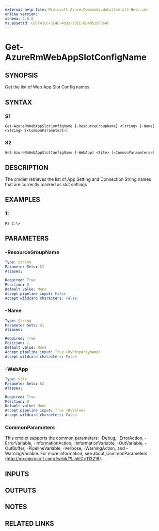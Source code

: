 ```yaml
---
external help file: Microsoft.Azure.Commands.Websites.dll-Help.xml
online version: 
schema: 2.0.0
ms.assetid: C06F41C8-0E4E-40D2-93EE-DD48515F064F
---
```


# Get-AzureRmWebAppSlotConfigName

## SYNOPSIS
Get the list of Web App Slot Config names

## SYNTAX

### S1
```
Get-AzureRmWebAppSlotConfigName [-ResourceGroupName] <String> [-Name] <String> [<CommonParameters>]
```

### S2
```
Get-AzureRmWebAppSlotConfigName [-WebApp] <Site> [<CommonParameters>]
```

## DESCRIPTION
The cmdlet retrieves the list of App Setting and Connection String names that are currently marked as slot settings

## EXAMPLES

### 1:
```
PS C:\>
```

## PARAMETERS

### -ResourceGroupName

```yaml
Type: String
Parameter Sets: S1
Aliases: 

Required: True
Position: 0
Default value: None
Accept pipeline input: False
Accept wildcard characters: False
```

### -Name

```yaml
Type: String
Parameter Sets: S1
Aliases: 

Required: True
Position: 1
Default value: None
Accept pipeline input: True (ByPropertyName)
Accept wildcard characters: False
```

### -WebApp

```yaml
Type: Site
Parameter Sets: S2
Aliases: 

Required: True
Position: 0
Default value: None
Accept pipeline input: True (ByValue)
Accept wildcard characters: False
```

### CommonParameters
This cmdlet supports the common parameters: -Debug, -ErrorAction, -ErrorVariable, -InformationAction, -InformationVariable, -OutVariable, -OutBuffer, -PipelineVariable, -Verbose, -WarningAction, and -WarningVariable. For more information, see about_CommonParameters (http://go.microsoft.com/fwlink/?LinkID=113216).

## INPUTS

## OUTPUTS

## NOTES

## RELATED LINKS


